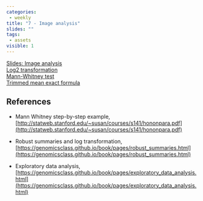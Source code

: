 ```yaml
---
categories:
 - weekly
title: "7 - Image analysis"
slides: ""
tags:
 - assets
visible: 1
---
```



[Slides: Image analysis]({{site.baseurl}}/presentations/03_Image/03_Image_analysis.pdf)  
[Log2 transformation]({{site.baseurl}}/presentations/03_Image/log2_transformation.pdf)  
[Mann-Whitney test]({{site.baseurl}}/presentations/03_Image/Mann_Whitney.pdf)  
[Trimmed mean exact formula]({{site.baseurl}}/presentations/03_Image/Trimmed_mean.pdf)  

## References

- Mann Whitney step-by-step example, [http://statweb.stanford.edu/~susan/courses/s141/hononpara.pdf](http://statweb.stanford.edu/~susan/courses/s141/hononpara.pdf)

- Robust summaries and log transformation, [https://genomicsclass.github.io/book/pages/robust_summaries.html](https://genomicsclass.github.io/book/pages/robust_summaries.html)

- Exploratory data analysis, [https://genomicsclass.github.io/book/pages/exploratory_data_analysis.html](https://genomicsclass.github.io/book/pages/exploratory_data_analysis.html)